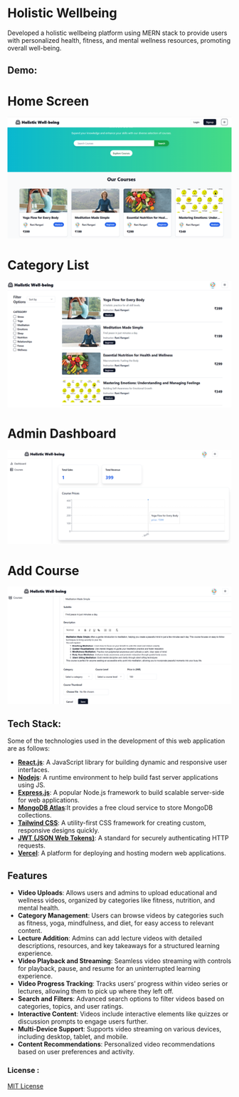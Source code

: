 # Holistic Wellbeing

Developed a holistic wellbeing platform using MERN stack to provide users with personalized health, fitness, and mental wellness resources, promoting overall well-being.

## Demo:
# Home Screen
![Home Screen](https://github.com/rangari-rani/Holistic-Wellbeing/blob/fb2a9dc1d1be7708f02378ac5a658e82b313af7b/HomeScreen.png)
# Category List
![Category List](https://github.com/rangari-rani/Holistic-Wellbeing/blob/fb2a9dc1d1be7708f02378ac5a658e82b313af7b/category%20list.png)
# Admin Dashboard
![Admin Dashboard](https://github.com/rangari-rani/Holistic-Wellbeing/blob/fb2a9dc1d1be7708f02378ac5a658e82b313af7b/Dashboard.png)
# Add Course
![Add Course](https://github.com/rangari-rani/Holistic-Wellbeing/blob/fb2a9dc1d1be7708f02378ac5a658e82b313af7b/Add%20course.png)


## Tech Stack:
Some of the technologies used in the development of this web application are as follows:

- **[React.js](https://reactjs.org/)**: A JavaScript library for building dynamic and responsive user interfaces.
- **[Nodejs](https://nodejs.org/en/)**: A runtime environment to help build fast server applications using JS.
- **[Express.js](https://expressjs.com/)**: A popular Node.js framework to build scalable server-side for web applications.
- **[MongoDB Atlas](https://www.mongodb.com/products/platform/atlas-database)**:It provides a free cloud service to store MongoDB collections.
- **[Tailwind CSS](https://tailwindcss.com/)**: A utility-first CSS framework for creating custom, responsive designs quickly.
- **[JWT (JSON Web Tokens)](https://jwt.io/)**: A standard for securely authenticating HTTP requests.
- **[Vercel](https://vercel.com/)**: A platform for deploying and hosting modern web applications.

## Features
- **Video Uploads**: Allows users and admins to upload educational and wellness videos, organized by categories like fitness, nutrition, and mental health.
- **Category Management**: Users can browse videos by categories such as fitness, yoga, mindfulness, and diet, for easy access to relevant content.
- **Lecture Addition**: Admins can add lecture videos with detailed descriptions, resources, and key takeaways for a structured learning experience.
- **Video Playback and Streaming**: Seamless video streaming with controls for playback, pause, and resume for an uninterrupted learning experience.
- **Video Progress Tracking**: Tracks users’ progress within video series or lectures, allowing them to pick up where they left off.
- **Search and Filters**: Advanced search options to filter videos based on categories, topics, and user ratings.
- **Interactive Content**: Videos include interactive elements like quizzes or discussion prompts to engage users further.
- **Multi-Device Support**: Supports video streaming on various devices, including desktop, tablet, and mobile.
- **Content Recommendations**: Personalized video recommendations based on user preferences and activity.

### License :
[MIT License](LICENSE)
